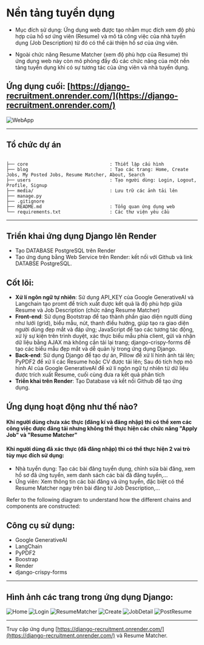# Nền tảng tuyển dụng 
- Mục đích sử dụng: Ứng dụng web được tạo nhằm mục đích xem độ phù hợp của hồ sơ ứng viên (Resume) và mô tả công việc của nhà tuyển dụng (Job Description) từ đó có thể cải thiện hồ sơ của ứng viên. 

- Ngoài chức năng Resume Matcher (xem độ phù hợp của Resume) thì ứng dụng web này còn mô phỏng đầy đủ các chức năng của một nền tảng tuyển dụng khi có sự tương tác của ứng viên và nhà tuyển dụng.
## Ứng dụng cuối: [https://django-recruitment.onrender.com/](https://django-recruitment.onrender.com/) 
![WebApp](./media/pics_readme/home_auth.png)

---

## Tổ chức dự án
```

├── core                              : Thiết lập cấu hình 
├── blog                              : Tạo các trang: Home, Create Jobs, My Posted Jobs, Resume Matcher, About, Search
├── users                             : Tạo người dùng: Login, Logout, Profile, Signup
├── media/                            : Lưu trữ các ảnh tải lên
├── manage.py                            
├── .gitignore                        
├── README.md                         : Tổng quan ứng dụng web
└── requirements.txt                  : Các thư viện yêu cầu 
```

---
## Triển khai ứng dụng Django lên Render
- Tạo DATABASE PostgreSQL trên Render
- Tạo ứng dụng bằng Web Service trên Render: kết nối với Github và link DATABSE PostgreSQL.


## Cốt lõi:
- **Xử lí ngôn ngữ tự nhiên**: Sử dụng API_KEY của Google GenerativeAI và Langchain tạo promt để trích xuất được kết quả là độ phù hợp giữa Resume và Job Description (chức năng Resume Matcher)
- **Front-end**: Sử dụng Bootstrap để tạo thành phần giao diện người dùng như lưới (grid), biểu mẫu, nút, thanh điều hướng, giúp tạo ra giao diện người dùng đẹp mắt và đáp ứng; JavaScript để tạo các tương tác động, xử lý sự kiện trên trình duyệt, xác thực biểu mẫu phía client, gửi và nhận dữ liệu bằng AJAX mà không cần tải lại trang; django-crispy-forms để tạo các biểu mẫu đẹp mắt và dễ quản lý trong ứng dụng Django.
- **Back-end**: Sử dụng Django để tạo dự án, Pillow để xử lí hình ảnh tải lên; PyPDF2 để xử lí các Resume hoặc CV được tải lên; Sau đó tích hợp mô hình AI của Google GenerativeAI để xử lí ngôn ngữ tự nhiên từ dữ liệu được trích xuất Resume, cuối cùng đưa ra kết quả phân tích
- **Triển khai trên Render**: Tạo Database và kết nối Github để tạo ứng dụng.

## Ứng dụng hoạt động như thế nào?

#### Khi người dùng chưa xác thực (đăng kí và đăng nhập) thì có thể xem các công việc được đăng tải nhưng không thể thực hiện các chức năng "Apply Job" và "Resume Matcher"

#### Khi người dùng đã xác thực (đã đăng nhập) thì có thể thực hiện 2 vai trò tùy mục đích sử dụng:
- Nhà tuyển dụng: Tạo các bài đăng tuyển dụng, chỉnh sửa bài đăng, xem hồ sơ đã ứng tuyển, xem danh sách các bài đã đăng tuyển,...
- Ứng viên: Xem thông tin các bài đăng và ứng tuyển, đặc biệt có thể Resume Matcher ngay trên bài đăng từ Job Description,... 

Refer to the following diagram to understand how the different chains and components are constructed:



## Công cụ sử dụng:
- Google GenerativeAI
- LangChain
- PyPDF2
- Boostrap
- Render
- django-crispy-forms
---
## Hình ảnh các trang trong ứng dụng Django:
![Home](/media/pics_readme/home.png)
![Login](/media/pics_readme/login_signup.png)
![ResumeMatcher](/media/pics_readme/resumematcher.png)
![Create](/media/pics_readme/create_update_post.png)
![JobDetail](/media/pics_readme/jobdetail.png)
![PostResume](/media/pics_readme/resumepost.png)


---
Truy cập ứng dụng [https://django-recruitment.onrender.com/](https://django-recruitment.onrender.com/) và Resume Matcher.
